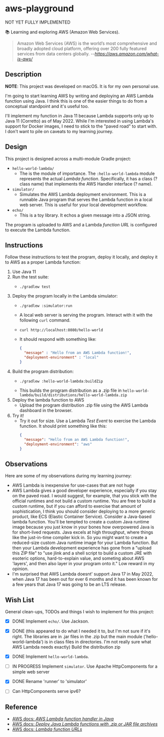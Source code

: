 # aws-playground

NOT YET FULLY IMPLEMENTED

📚 Learning and exploring AWS (Amazon Web Services).

> Amazon Web Services (AWS) is the world’s most comprehensive and broadly adopted cloud platform, offering over 200
> fully featured services from data centers globally.
> --<cite>https://aws.amazon.com/what-is-aws/</cite>


## Description

**NOTE**: This project was developed on macOS. It is for my own personal use.

I'm going to start learning AWS by writing and deploying an AWS Lambda function using Java. I think this is one of the
easier things to do from a conceptual standpoint and it's useful too.

I'll implement my function in Java 11 because Lambda supports only up to Java 11 (Corretto) as of May 2022. While I'm
interested in using Lambda's support for Docker images, I need to stick to the "paved road" to start with. I don't want
to pile on caveats to my learning journey.


## Design

This project is designed across a multi-module Gradle project:

* `hello-world-lambda/`
  * The  is the module of importance. The `:hello-world-lambda` module represents the actual *Lambda function*. Specifically,
    it has a class (? class name) that implements the AWS Handler interface (? name).
* `simulator/`
  * Simulates the AWS Lambda deployment environment. This is a runnable Java program that serves the Lambda function in
    a local web server. This is useful for your local development workflow.
* `echo/`
  * This is a toy library. It echos a given message into a JSON string. 

The program is uploaded to AWS and a Lambda *function URL* is configured to execute the Lambda function.  


## Instructions

Follow these instructions to test the program, deploy it locally, and deploy it to AWS as a proper Lambda function:

1. Use Java 11
2. Run the test suite:
   * ```shell
     ./gradlew test
     ```
4. Deploy the program locally in the Lambda simulator:
   * ```shell
     ./gradlew :simulator:run
     ```
   * A local web server is serving the program. Interact with it with the following `curl` command.
   * ```shell
     curl http://localhost:8080/hello-world
     ```
   * It should respond with something like:
     ```json
     {
       "message" : "Hello from an AWS Lambda function!",
       "deployment-environment" : "local"
     }
     ```
5. Build the program distribution:
   * ```shell
     ./gradlew :hello-world-lambda:buildZip
     ```
   * This builds the program distribution as a .zip file in `hello-world-lambda/build/distributions/hello-world-lambda.zip`
6. Deploy the lambda function to AWS
   * Upload the program distribution .zip file using the AWS Lambda dashboard in the browser.
7. Try it!
   * Try it out for size. Use a Lambda *Test Event* to exercise the Lambda function. It should print something like this:
     ```json
     {
       "message": "Hello from an AWS Lambda function!",
       "deployment-environment": "aws"
     }
     ```

## Observations

Here are some of my observations during my learning journey:

* AWS Lambda is inexpensive for use-cases that are not huge
* AWS Lambda gives a good developer experience, especially if you stay on the paved road. I would suggest, for example,
  that you stick with the official runtimes and not build a custom runtime. You are free to build a custom runtime, but
  if you can afford to exercise that amount of sophistication, I think you should consider deploying to a more generic
  product, like ECS (Elastic Container Service). Consider a Java-based lambda function. You'll be tempted to create a
  custom Java runtime image because you just know in your bones how overpowered Java is for short-lived requests. Java
  excels at high throughput, where things like the just-in-time compiler kick in. So you might want to create a reduced-size
  custom Java runtime image for your Lambda function. But then your Lambda development experience has gone from a "upload this ZIP file"
  to "use jlink and a shell script to build a custom JRE with esoteric options, hard-to-explain value, and someting about
  AWS 'layers', and then also layer in your program onto it." Low reward in my opinion.
* I'm surprised that AWS Lambda doesnt' support Java 17 in May 2022, when Java 17 has been out for ever 6 months and it
  has been known for a few years that Java 17 was going to be an LTS release. 


## Wish List

General clean-ups, TODOs and things I wish to implement for this project:

* [x] DONE Implement `echo/`. Use Jackson.
* [x] DONE (this appeared to do what I needed it to, but I'm not sure if it's right. The libraries are in .jar files in
  the .zip but the main module ('hello-world-lambda') is in class files in directories. I'm not really sure what AWS Lambda
  needs exactly) Build the distribution zip
* [x] DONE Implement `hello-world-lambda`.
* [ ] IN PROGRESS Implement `simulator`.  Use Apache HttpComponents for a simple web server
* [x] DONE Rename 'runner' to 'simulator'
* [ ] Can HttpComponents serve ipv6?


## Reference

* [AWS docs: *AWS Lambda function handler in Java*](https://docs.aws.amazon.com/lambda/latest/dg/java-handler.html?icmpid=docs_lambda_help)
* [AWS docs: *Deploy Java Lambda functions with .zip or JAR file archives*](https://docs.aws.amazon.com/lambda/latest/dg/java-package.html)
* [AWS docs: *Lambda function URLs*](https://docs.aws.amazon.com/lambda/latest/dg/lambda-urls.html)
